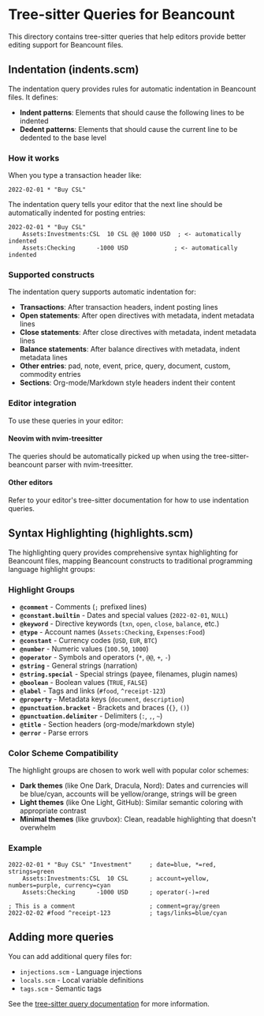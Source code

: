 # Tree-sitter Queries for Beancount

This directory contains tree-sitter queries that help editors provide better editing support for Beancount files.

## Indentation (indents.scm)

The indentation query provides rules for automatic indentation in Beancount files. It defines:

- **Indent patterns**: Elements that should cause the following lines to be indented
- **Dedent patterns**: Elements that should cause the current line to be dedented to the base level

### How it works

When you type a transaction header like:
```beancount
2022-02-01 * "Buy CSL"
```

The indentation query tells your editor that the next line should be automatically indented for posting entries:
```beancount
2022-02-01 * "Buy CSL"
    Assets:Investments:CSL  10 CSL @@ 1000 USD  ; <- automatically indented
    Assets:Checking      -1000 USD             ; <- automatically indented
```

### Supported constructs

The indentation query supports automatic indentation for:

- **Transactions**: After transaction headers, indent posting lines
- **Open statements**: After open directives with metadata, indent metadata lines  
- **Close statements**: After close directives with metadata, indent metadata lines
- **Balance statements**: After balance directives with metadata, indent metadata lines
- **Other entries**: pad, note, event, price, query, document, custom, commodity entries
- **Sections**: Org-mode/Markdown style headers indent their content

### Editor integration

To use these queries in your editor:

#### Neovim with nvim-treesitter
The queries should be automatically picked up when using the tree-sitter-beancount parser with nvim-treesitter.

#### Other editors
Refer to your editor's tree-sitter documentation for how to use indentation queries.

## Syntax Highlighting (highlights.scm)

The highlighting query provides comprehensive syntax highlighting for Beancount files, mapping Beancount constructs to traditional programming language highlight groups:

### Highlight Groups

- **`@comment`** - Comments (`;` prefixed lines)
- **`@constant.builtin`** - Dates and special values (`2022-02-01`, `NULL`)
- **`@keyword`** - Directive keywords (`txn`, `open`, `close`, `balance`, etc.)
- **`@type`** - Account names (`Assets:Checking`, `Expenses:Food`)
- **`@constant`** - Currency codes (`USD`, `EUR`, `BTC`)
- **`@number`** - Numeric values (`100.50`, `1000`)
- **`@operator`** - Symbols and operators (`*`, `@@`, `+`, `-`)
- **`@string`** - General strings (narration)
- **`@string.special`** - Special strings (payee, filenames, plugin names)
- **`@boolean`** - Boolean values (`TRUE`, `FALSE`)
- **`@label`** - Tags and links (`#food`, `^receipt-123`)
- **`@property`** - Metadata keys (`document`, `description`)
- **`@punctuation.bracket`** - Brackets and braces (`{}`, `()`)
- **`@punctuation.delimiter`** - Delimiters (`:`, `,`, `~`)
- **`@title`** - Section headers (org-mode/markdown style)
- **`@error`** - Parse errors

### Color Scheme Compatibility

The highlight groups are chosen to work well with popular color schemes:

- **Dark themes** (like One Dark, Dracula, Nord): Dates and currencies will be blue/cyan, accounts will be yellow/orange, strings will be green
- **Light themes** (like One Light, GitHub): Similar semantic coloring with appropriate contrast
- **Minimal themes** (like gruvbox): Clean, readable highlighting that doesn't overwhelm

### Example

```beancount
2022-02-01 * "Buy CSL" "Investment"     ; date=blue, *=red, strings=green
    Assets:Investments:CSL  10 CSL      ; account=yellow, numbers=purple, currency=cyan
    Assets:Checking      -1000 USD      ; operator(-)=red

; This is a comment                     ; comment=gray/green
2022-02-02 #food ^receipt-123           ; tags/links=blue/cyan
```

## Adding more queries

You can add additional query files for:
- `injections.scm` - Language injections  
- `locals.scm` - Local variable definitions
- `tags.scm` - Semantic tags

See the [tree-sitter query documentation](https://tree-sitter.github.io/tree-sitter/syntax-highlighting#queries) for more information.